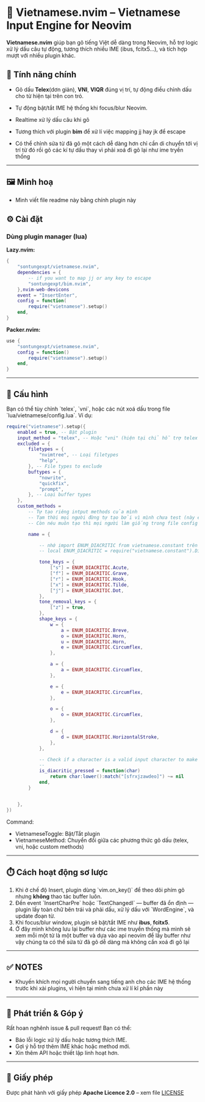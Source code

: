 # 🚀 Vietnamese.nvim – Vietnamese Input Engine for Neovim

**Vietnamese.nvim** giúp bạn gõ tiếng Việt dễ dàng trong Neovim, hỗ trợ logic xử lý dấu câu tự động, tương thích nhiều IME (ibus, fcitx5…), và tích hợp mượt với nhiều plugin khác.

## 🔧 Tính năng chính

- Gõ dấu **Telex**(dơn giản), **VNI**, **VIQR** đúng vị trí, tự động điều chỉnh dấu cho từ hiện tại trên con trỏ.

- Tự động bật/tắt IME hệ thống khi focus/blur Neovim.
- Realtime xử lý dấu câu khi gõ
- Tương thích với plugin **bim** để xử lí việc mapping jj hay jk để escape
- Có thể chỉnh sửa từ đã gõ một cách dễ dàng hơn chỉ cần di chuyển tới vị trí từ đó rồi gõ các kí tự dấu thay vì phải xoá đi gõ lại như ime tryền thống

---

## 🖼️ Minh hoạ

- Mình viết file readme này bằng chính plugin này

## ⚙️ Cài đặt

### Dùng plugin manager (lua)

**Lazy.nvim:**

```lua
{
    "sontungexpt/vietnamese.nvim",
    dependencies = {
        -- if you want to map jj or any key to escape
        "sontungexpt/bim.nvim",
    },nvim-web-devicons
    event = "InsertEnter",
    config = function(
        require("vietnamese").setup()
    end,
}
```

**Packer.nvim:**

```lua
use {
    "sontungexpt/vietnamese.nvim",
    config = function()
        require("vietnamese").setup()
    end,
}

```

---

## 🧠 Cấu hình

Bạn có thể tùy chỉnh \`telex\`, \`vni\`, hoặc các nút xoá dấu trong file \`lua/vietnamese/config.lua\`. Ví dụ:

```lua
require("vietnamese").setup({
    enabled = true, -- Bật plugin
    input_method = "telex", -- Hoặc "vni" (hiện tại chỉ hỗ trợ telex đơn giản)
    excluded = {
        filetypes = {
            "nvimtree", -- Loại filetypes
            "help",
        }, -- File types to exclude
        buftypes = {
            "nowrite",
            "quickfix",
            "prompt",
        }, -- Loại buffer types
    },
    custom_methods =
        -- Tự tạo riêng intput methods của mình
        -- Tạm thời mọi người đừng tự tạo bởi vì mình chưa test (này edge case nên để sau)
        -- Còn néu muôn tạo thì mọi người làm giống trong file config của telex là được

        name = {

            -- nhớ import ENUM_DIACRITIC from vietnamese.constant trên đầu file config để lấy enum
            -- local ENUM_DIACRITIC = require("vietnamese.constant").Diacritic

            tone_keys = {
                ["s"] = ENUM_DIACRITIC.Acute,
                ["f"] = ENUM_DIACRITIC.Grave,
                ["r"] = ENUM_DIACRITIC.Hook,
                ["x"] = ENUM_DIACRITIC.Tilde,
                ["j"] = ENUM_DIACRITIC.Dot,
            },
            tone_removal_keys = {
                ["z"] = true,
            },
            shape_keys = {
                w = {
                    a = ENUM_DIACRITIC.Breve,
                    o = ENUM_DIACRITIC.Horn,
                    u = ENUM_DIACRITIC.Horn,
                    e = ENUM_DIACRITIC.Circumflex,
                },

                a = {
                    a = ENUM_DIACRITIC.Circumflex,
                },

                e = {
                    e = ENUM_DIACRITIC.Circumflex,
                },

                o = {
                    o = ENUM_DIACRITIC.Circumflex,
                },

                d = {
                    d = ENUM_DIACRITIC.HorizontalStroke,
                },
            },

            -- Check if a character is a valid input character to make a Vietnamese character
            --
            is_diacritic_pressed = function(char)
                return char:lower():match("[sfrxjzawdeo]") ~= nil
            end,
        }


    },
})

```

Command:

- VietnameseToggle: Bật/Tắt plugin
- VietnameseMethod: Chuyển đổi giữa các phương thức gõ dấu (telex, vni, hoặc custom methods)

---

## ⏱️ Cách hoạt động sơ lược

1. Khi ở chế độ Insert, plugin dùng \`vim.on_key()\` để theo dõi phím gõ nhưng **không** thao tác buffer luôn.
2. Đến event \`InsertCharPre\` hoặc \`TextChangedI\` — buffer đã ổn định — plugin lấy toàn chữ bên trái và phải dấu, xử lý dấu với \`WordEngine\`, và update đoạn từ.
3. Khi focus/blur window, plugin sẽ bật/tắt IME như **ibus**, **fcitx5**.
4. Ở đây mình không lưu lại buffer như các ime truyền thống mà mình sẽ xem mỗi một tử là một
   buffer và dựa vào api neovim để lấy buffer như vậy chúng ta có thể sửa từ đã gõ dễ dàng mà
   không cần xoá đi gõ lại

---

## ✅ NOTES

- Khuyến khích mọi người chuyển sang tiếng anh cho các IME hệ thống trước khi xài plugins,
  vì hiện tại mình chưa xử lí kĩ phần này

---

## 🧩 Phát triển & Góp ý

Rất hoan nghênh issue & pull request! Bạn có thể:

- Báo lỗi logic xử lý dấu hoặc tương thích IME.
- Gợi ý hỗ trợ thêm IME khác hoặc method mới.
- Xin thêm API hoặc thiết lập linh hoạt hơn.

---

## 📄 Giấy phép

Được phát hành với giấy phép **Apache Licence 2.0** – xem file [LICENSE](LICENSE)
